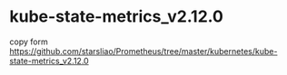 # kube-state-metrics_v2.12.0

copy form <https://github.com/starsliao/Prometheus/tree/master/kubernetes/kube-state-metrics_v2.12.0>